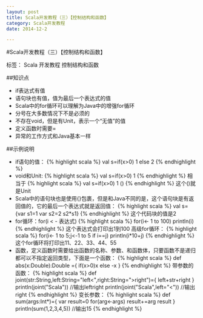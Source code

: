 ```yaml
---
layout: post
title: Scala开发教程（三）【控制结构和函数】
category: Scala开发教程
date: 2014-12-2

---
```


#Scala开发教程（三）【控制结构和函数】

标签： Scala 开发教程 控制结构和函数

##知识点
>
- if表达式有值
- 语句块也有值，值为最后一个表达式的值
- Scala中的for循环可以理解为Java中的增强for循环
- 分号在大多数情况下不是必须的
- 不存在void，但是有Unit，表示一个“无值”的值
- 定义函数时需要=
- 异常的工作方式和Java基本一样

<!-- more -->

##示例说明
>
- if语句的值：
{% highlight scala %}
 val s=if(x>0) 1 else 2
{% endhighlight %}
- void和Unit:
{% highlight scala %}
 val s=if(x>0) 1
{% endhighlight %}
相当于
{% highlight scala %}
 val s=if(x>0) 1 ()
{% endhighlight %}
这个()就是Unit
- Scala中的语句块也是使用{}包裹，但是和Java不同的是，这个语句块是有返回值的，它的最后一个表达式就是返回值：
{% highlight scala %}
   val s={var s1=1
       var s2=2
       s2*s1}
{% endhighlight %}
这个代码块的值是2
- for循环：for(i < - 表达式)
{% highlight scala %}
  for(i<- 1 to 100)
    println(i)
{% endhighlight %}
这个表达式会打印出1到100
高级for循环：
{% highlight scala %}
  for(i<- 1 to 5;j<-1 to 5 if i==j)
    println(i*10+j)
{% endhighlight %}
这个for循环将打印出11、22、33、44、55
- 函数，定义函数时需要给出函数的名称、参数、和函数体，只要函数不是递归都可以不指定返回类型，下面是一个函数：
{% highlight scala %}
  def abs(x:Double):Double ={
    if(x>0)x else -x
  }
{% endhighlight %}
带参数的函数：
{% highlight scala %}
  def joint(str:String,left:String="left<",right:String=">right")={
    left+str+right
  }
      println(joint("Scala"))
      //输出left<Scala>right
      println(joint("Scala",left="<"))
      //输出<Scala>right
{% endhighlight %}
变长参数：
{% highlight scala %}
  def sum(args:Int*)={
    var result=0
    for(arg<-args) result+=arg
    result
  }
    println(sum(1,2,3,4,5))
    //输出15
{% endhighlight %}


















